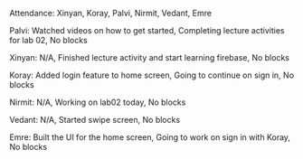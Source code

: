 Attendance: Xinyan, Koray, Palvi, Nirmit, Vedant, Emre

Palvi:
    Watched videos on how to get started,
    Completing lecture activities for lab 02,
    No blocks

Xinyan:
    N/A,
    Finished lecture activity and start learning firebase,
    No blocks

Koray:
    Added login feature to home screen,
    Going to continue on sign in,
    No blocks

Nirmit:
    N/A,
    Working on lab02 today,
    No blocks

Vedant:
    N/A,
    Started swipe screen,
    No blocks

Emre: Built the UI for the home screen, Going to work on sign in with Koray, No blocks

